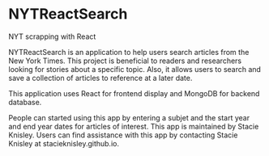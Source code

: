 # NYTReactSearch
NYT scrapping with React

NYTReactSearch is an application to help users search articles from the New York Times. This project is beneficial to readers and researchers looking for stories about a specific topic. Also, it allows users to search and save a collection of articles to reference at a later date. 

This application uses React for frontend display and MongoDB for backend database.

People can started using this app by entering a subjet and the start year and end year dates for articles of interest. This app is maintained by Stacie Knisley. Users can find assistance with this app by contacting Stacie Knisley at stacieknisley.github.io.
